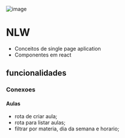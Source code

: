![image](https://user-images.githubusercontent.com/61597038/89249498-aeccae80-d5e8-11ea-810b-c78673b307b9.png)

# NLW

- Conceitos de single page aplication
- Componentes em react

## funcionalidades 

### Conexoes 

#### Aulas
- rota de criar aula;
- rota para listar aulas;
- filtrar por materia, dia da semana e horario;
